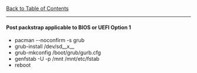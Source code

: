 [Back to Table of Contents](../README.md)
***

#### Post packstrap applicable to BIOS or UEFI Option __1__

* pacman --noconfirm -s grub
* grub-install /dev/sd__x__
* grub-mkconfig  /boot/grub/gurb.cfg
* genfstab -U -p /mnt /mnt/etc/fstab
* reboot
